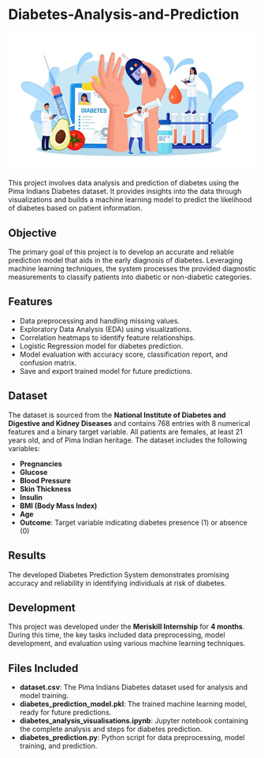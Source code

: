 # Diabetes-Analysis-and-Prediction
![Diabetes Prediction Image](image.png)

This project involves data analysis and prediction of diabetes using the Pima Indians Diabetes dataset. It provides insights into the data through visualizations and builds a machine learning model to predict the likelihood of diabetes based on patient information.

## Objective
The primary goal of this project is to develop an accurate and reliable prediction model that aids in the early diagnosis of diabetes. Leveraging machine learning techniques, the system processes the provided diagnostic measurements to classify patients into diabetic or non-diabetic categories.

## Features
- Data preprocessing and handling missing values.
- Exploratory Data Analysis (EDA) using visualizations.
- Correlation heatmaps to identify feature relationships.
- Logistic Regression model for diabetes prediction.
- Model evaluation with accuracy score, classification report, and confusion matrix.
- Save and export trained model for future predictions.

## Dataset
The dataset is sourced from the **National Institute of Diabetes and Digestive and Kidney Diseases** and contains 768 entries with 8 numerical features and a binary target variable. All patients are females, at least 21 years old, and of Pima Indian heritage. The dataset includes the following variables:

- **Pregnancies**
- **Glucose**
- **Blood Pressure**
- **Skin Thickness**
- **Insulin**
- **BMI (Body Mass Index)**
- **Age**
- **Outcome**: Target variable indicating diabetes presence (1) or absence (0)

## Results
The developed Diabetes Prediction System demonstrates promising accuracy and reliability in identifying individuals at risk of diabetes. 

## Development
This project was developed under the **Meriskill Internship** for **4 months**. During this time, the key tasks included data preprocessing, model development, and evaluation using various machine learning techniques.

## Files Included
- **dataset.csv**: The Pima Indians Diabetes dataset used for analysis and model training.
- **diabetes_prediction_model.pkl**: The trained machine learning model, ready for future predictions.
- **diabetes_analysis_visualisations.ipynb**: Jupyter notebook containing the complete analysis and steps for diabetes prediction.
- **diabetes_prediction.py**: Python script for data preprocessing, model training, and prediction.
